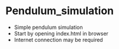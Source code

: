 # Pendulum_simulation
- Simple pendulum simulation
- Start by opening index.html in browser
- Internet connection may be required
